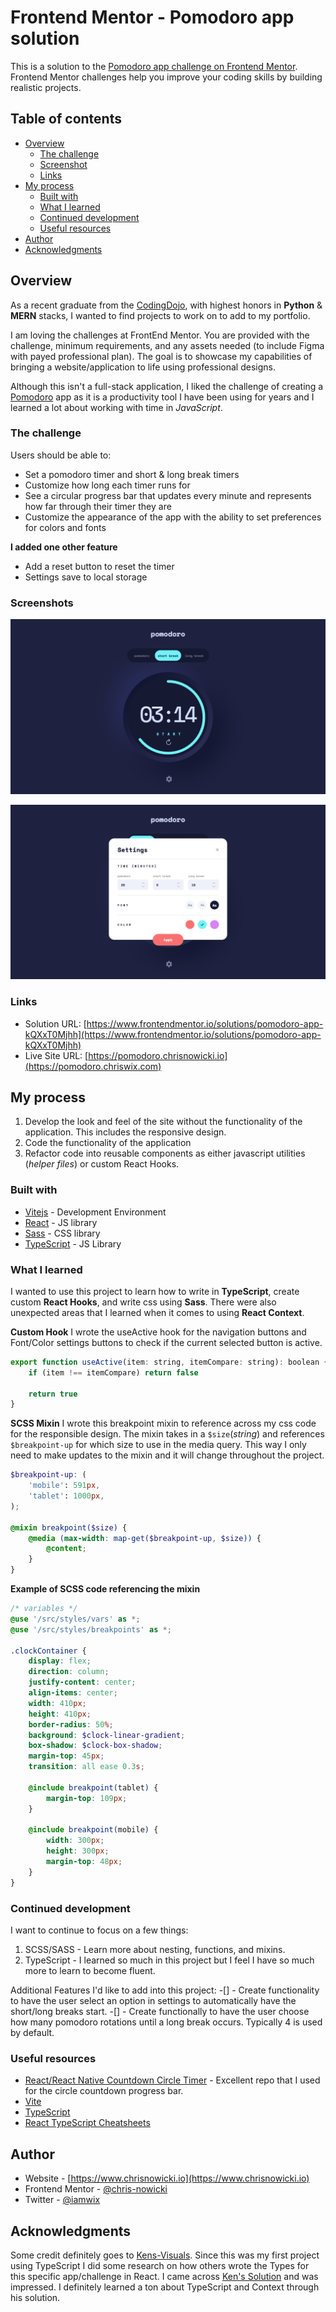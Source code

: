 # Frontend Mentor - Pomodoro app solution

This is a solution to the [Pomodoro app challenge on Frontend Mentor](https://www.frontendmentor.io/challenges/pomodoro-app-KBFnycJ6G). Frontend Mentor challenges help you improve your coding skills by building realistic projects.

## Table of contents

-   [Overview](#overview)
    -   [The challenge](#the-challenge)
    -   [Screenshot](#screenshot)
    -   [Links](#links)
-   [My process](#my-process)
    -   [Built with](#built-with)
    -   [What I learned](#what-i-learned)
    -   [Continued development](#continued-development)
    -   [Useful resources](#useful-resources)
-   [Author](#author)
-   [Acknowledgments](#acknowledgments)

## Overview

As a recent graduate from the [CodingDojo](http://www.codingdojo.com), with highest honors in **Python** & **MERN** stacks, I wanted to find projects to work on to add to my portfolio.

I am loving the challenges at FrontEnd Mentor. You are provided with the challenge, minimum requirements, and any assets needed (to include Figma with payed professional plan). The goal is to showcase my capabilities of bringing a website/application to life using professional designs.

Although this isn't a full-stack application, I liked the challenge of creating a [Pomodoro](https://todoist.com/productivity-methods/pomodoro-technique) app as it is a productivity tool I have been using for years and I learned a lot about working with time in _JavaScript_.

### The challenge

Users should be able to:

-   Set a pomodoro timer and short & long break timers
-   Customize how long each timer runs for
-   See a circular progress bar that updates every minute and represents how far through their timer they are
-   Customize the appearance of the app with the ability to set preferences for colors and fonts

**I added one other feature**

-   Add a reset button to reset the timer
-   Settings save to local storage

### Screenshots

![](./src/assets/README/screenshot-1.png)

![](./src/assets/README/screenshot-2.png)

### Links

-   Solution URL: [https://www.frontendmentor.io/solutions/pomodoro-app-kQXxT0Mjhh](https://www.frontendmentor.io/solutions/pomodoro-app-kQXxT0Mjhh)
-   Live Site URL: [https://pomodoro.chrisnowicki.io](https://pomodoro.chriswix.com)

## My process

1. Develop the look and feel of the site without the functionality of the application. This includes the responsive design.
2. Code the functionality of the application
3. Refactor code into reusable components as either javascript utilities (_helper files_) or custom React Hooks.

### Built with

-   [Vitejs](https://vitejs.dev) - Development Environment
-   [React](https://reactjs.org/) - JS library
-   [Sass](https://sass-lang.com) - CSS library
-   [TypeScript](https://www.typescriptlang.org/) - JS Library

### What I learned

I wanted to use this project to learn how to write in **TypeScript**, create custom **React Hooks**, and write css using **Sass**. There were also unexpected areas that I learned when it comes to using **React Context**.

**Custom Hook**
I wrote the useActive hook for the navigation buttons and Font/Color settings buttons to check if the current selected button is active.

```js
export function useActive(item: string, itemCompare: string): boolean {
    if (item !== itemCompare) return false

    return true
}
```

**SCSS Mixin**
I wrote this breakpoint mixin to reference across my css code for the responsible design. The mixin takes in a `$size`(_string_) and references `$breakpoint-up` for which size to use in the media query. This way I only need to make updates to the mixin and it will change throughout the project.

```scss
$breakpoint-up: (
    'mobile': 591px,
    'tablet': 1000px,
);

@mixin breakpoint($size) {
    @media (max-width: map-get($breakpoint-up, $size)) {
        @content;
    }
}
```

**Example of SCSS code referencing the mixin**

```scss
/* variables */
@use '/src/styles/vars' as *;
@use '/src/styles/breakpoints' as *;

.clockContainer {
    display: flex;
    direction: column;
    justify-content: center;
    align-items: center;
    width: 410px;
    height: 410px;
    border-radius: 50%;
    background: $clock-linear-gradient;
    box-shadow: $clock-box-shadow;
    margin-top: 45px;
    transition: all ease 0.3s;

    @include breakpoint(tablet) {
        margin-top: 109px;
    }

    @include breakpoint(mobile) {
        width: 300px;
        height: 300px;
        margin-top: 48px;
    }
}
```

### Continued development

I want to continue to focus on a few things:

1. SCSS/SASS - Learn more about nesting, functions, and mixins.
2. TypeScript - I learned so much in this project but I feel I have so much more to learn to become fluent.

Additional Features I'd like to add into this project:
-[] - Create functionality to have the user select an option in settings to automatically have the short/long breaks start.
-[] - Create functionally to have the user choose how many pomodoro rotations until a long break occurs. Typically 4 is used by default.

### Useful resources

-   [React/React Native Countdown Circle Timer](https://github.com/chris-nowicki/react-countdown-circle-timer) - Excellent repo that I used for the circle countdown progress bar.
-   [Vite](https://vitejs.dev/)
-   [TypeScript](https://www.typescriptlang.org/)
-   [React TypeScript Cheatsheets](https://react-typescript-cheatsheet.netlify.app/)

## Author

-   Website - [https://www.chrisnowicki.io](https://www.chrisnowicki.io)
-   Frontend Mentor - [@chris-nowicki](https://www.frontendmentor.io/profile/chris-nowicki)
-   Twitter - [@iamwix](https://www.twitter.com/iamwix)

## Acknowledgments

Some credit definitely goes to [Kens-Visuals](https://github.com/kens-visuals/markdown-notes-app). Since this was my first project using TypeScript I did some research on how others wrote the Types for this specific app/challenge in React. I came across [Ken's Solution](https://www.frontendmentor.io/solutions/pomodoro-pwa-built-w-nextjs-typescript-tailwind-and-framer-motion-OByffa8eQw) and was impressed. I definitely learned a ton about TypeScript and Context through his solution.
